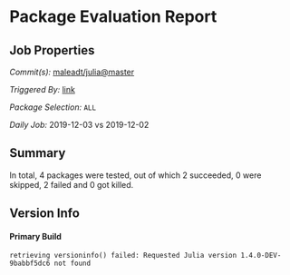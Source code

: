 # Package Evaluation Report

## Job Properties

*Commit(s):* [maleadt/julia@master](https://github.com/maleadt/julia/commit/master)

*Triggered By:* [link](https://www.test.com)

*Package Selection:* `ALL`

*Daily Job:* 2019-12-03 vs 2019-12-02

## Summary

In total, 4 packages were tested, out of which 2 succeeded, 0 were skipped, 2 failed and 0 got killed.


## Version Info

#### Primary Build

```
retrieving versioninfo() failed: Requested Julia version 1.4.0-DEV-9babbf5dc6 not found
```
<!-- Generated on 2019-12-03T12:20:50.672 -->
